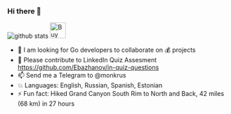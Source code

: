### Hi there 👋

![github stats](https://github-readme-stats.vercel.app/api?username=monkrus)
<a href='https://ko-fi.com/O4O01N4HR' target='_blank'><img height='36' style='border:0px;height:36px;' src='https://cdn.ko-fi.com/cdn/kofi2.png?v=2' border='0' alt='Buy Me a Coffee at ko-fi.com' /></a>
- 👯 I am looking for Go developers to collaborate on :moneybag: projects
- :star2: Please contribute to LinkedIn Quiz Assesment https://github.com/Ebazhanov/in-quiz-questions
- 📫 Send me a Telegram to @monkrus
- :collision: Languages: English, Russian, Spanish, Estonian 
- ⚡ Fun fact: Hiked Grand Canyon South Rim to North and Back, 42 miles (68 km) in 27 hours

